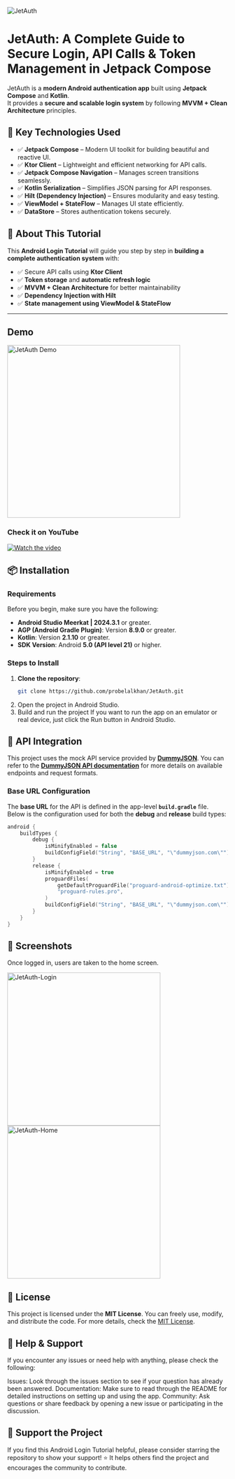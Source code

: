 ![JetAuth](./images/thumb.png)

# JetAuth: A Complete Guide to Secure Login, API Calls & Token Management in Jetpack Compose

JetAuth is a **modern Android authentication app** built using **Jetpack Compose** and **Kotlin**.  
It provides a **secure and scalable login system** by following **MVVM + Clean Architecture**
principles.

## 🚀 Key Technologies Used

- ✅ **Jetpack Compose** – Modern UI toolkit for building beautiful and reactive UI.
- ✅ **Ktor Client** – Lightweight and efficient networking for API calls.
- ✅ **Jetpack Compose Navigation** – Manages screen transitions seamlessly.
- ✅ **Kotlin Serialization** – Simplifies JSON parsing for API responses.
- ✅ **Hilt (Dependency Injection)** – Ensures modularity and easy testing.
- ✅ **ViewModel + StateFlow** – Manages UI state efficiently.
- ✅ **DataStore** – Stores authentication tokens securely.

## 📖 About This Tutorial

This **Android Login Tutorial** will guide you step by step in **building a complete authentication
system** with:

- ✅ Secure API calls using **Ktor Client**
- ✅ **Token storage** and **automatic refresh logic**
- ✅ **MVVM + Clean Architecture** for better maintainability
- ✅ **Dependency Injection with Hilt**
- ✅ **State management using ViewModel & StateFlow**

---

## Demo
<img src="./images/jet_auth_demo.gif" width="395"  alt="JetAuth Demo"/>

### Check it on YouTube
[![Watch the video](images/youtube_thumb.png)](https://youtu.be/e5x2BUJUD_M?si=GNDAlz9oAtqbQF2l)

## 📦 Installation

### Requirements

Before you begin, make sure you have the following:

- **Android Studio Meerkat | 2024.3.1** or greater.
- **AGP (Android Gradle Plugin)**: Version **8.9.0** or greater.
- **Kotlin**: Version **2.1.10** or greater.
- **SDK Version**: Android **5.0 (API level 21)** or higher.

### Steps to Install

1. **Clone the repository**:
   ```bash
   git clone https://github.com/probelalkhan/JetAuth.git
   ```
2. Open the project in Android Studio.
3. Build and run the project
   If you want to run the app on an emulator or real device, just click the Run button in Android
   Studio.

## 🔌 API Integration

This project uses the mock API service provided by **[DummyJSON](https://dummyjson.com/)**. You can
refer to the **[DummyJSON API documentation](https://dummyjson.com/docs)** for more details on
available endpoints and request formats.

### Base URL Configuration

The **base URL** for the API is defined in the app-level **`build.gradle`** file. Below is the
configuration used for both the **debug** and **release** build types:

```kotlin
android {
    buildTypes {
        debug {
            isMinifyEnabled = false
            buildConfigField("String", "BASE_URL", "\"dummyjson.com\"")
        }
        release {
            isMinifyEnabled = true
            proguardFiles(
                getDefaultProguardFile("proguard-android-optimize.txt"),
                "proguard-rules.pro",
            )
            buildConfigField("String", "BASE_URL", "\"dummyjson.com\"")
        }
    }
}
```

## 📸 Screenshots

Once logged in, users are taken to the home screen.
<div>
  <img src="./images/login.png" width="350"   alt="JetAuth-Login"/>
  <img src="./images/home.png" width="350"  alt="JetAuth-Home"/>
</div>

## 📝 License

This project is licensed under the **MIT License**. You can freely use, modify, and distribute the code. For more details, check the [MIT License](https://opensource.org/licenses/MIT).


## 🤝 Help & Support

If you encounter any issues or need help with anything, please check the following:

Issues: Look through the issues section to see if your question has already been answered.
Documentation: Make sure to read through the README for detailed instructions on setting up and
using the app.
Community: Ask questions or share feedback by opening a new issue or participating in the
discussion.

## 🌟 Support the Project

If you find this Android Login Tutorial helpful, please consider starring the repository to show
your support! ⭐ It helps others find the project and encourages the community to contribute.

